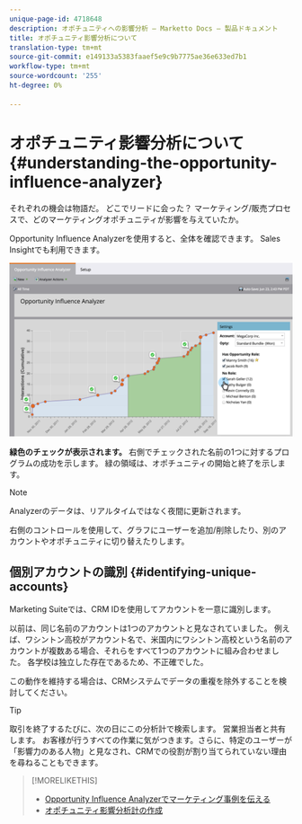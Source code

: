 ```yaml
---
unique-page-id: 4718648
description: オポチュニティへの影響分析 — Marketto Docs — 製品ドキュメント
title: オポチュニティ影響分析について
translation-type: tm+mt
source-git-commit: e149133a5383faaef5e9c9b7775ae36e633ed7b1
workflow-type: tm+mt
source-wordcount: '255'
ht-degree: 0%

---
```



# オポチュニティ影響分析について {#understanding-the-opportunity-influence-analyzer}

それぞれの機会は物語だ。 どこでリードに会った？ マーケティング/販売プロセスで、どのマーケティングオポチュニティが影響を与えていたか。

Opportunity Influence Analyzerを使用すると、全体を確認できます。 Sales Insightでも利用できます。

![](assets/image2015-6-23-14-3a43-3a35-1.png)

**緑色のチェックが表示されます。** 右側でチェックされた名前の1つに対するプログラムの成功を示します。 緑の領域は、オポチュニティの開始と終了を示します。

>[!NOTE]
>
>Analyzerのデータは、リアルタイムではなく夜間に更新されます。

右側のコントロールを使用して、グラフにユーザーを追加/削除したり、別のアカウントやオポチュニティに切り替えたりします。

## 個別アカウントの識別 {#identifying-unique-accounts}

Marketing Suiteでは、CRM IDを使用してアカウントを一意に識別します。

以前は、同じ名前のアカウントは1つのアカウントと見なされていました。 例えば、ワシントン高校がアカウント名で、米国内にワシントン高校という名前のアカウントが複数ある場合、それらをすべて1つのアカウントに組み合わせました。 各学校は独立した存在であるため、不正確でした。

この動作を維持する場合は、CRMシステムでデータの重複を除外することを検討してください。

>[!TIP]
>
>取引を終了するたびに、次の日にこの分析計で検索します。 営業担当者と共有します。 お客様が行うすべての作業に気がつきます。さらに、特定のユーザーが「影響力のある人物」と見なされ、CRMでの役割が割り当てられていない理由を尋ねることもできます。

>[!MORELIKETHIS]
>
>* [Opportunity Influence Analyzerでマーケティング事例を伝える](tell-the-marketing-story-with-an-opportunity-influence-analyzer.md)
>* [オポチュニティ影響分析計の作成](create-an-opportunity-influence-analyzer.md)

>



